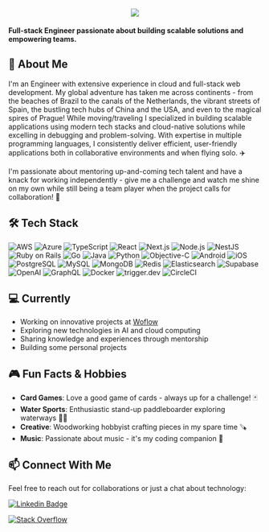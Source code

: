 <h1 align="center">
  <a href="https://git.io/typing-svg">
    <img src="https://readme-typing-svg.herokuapp.com/?lines=Hello,+hello+👋+;Nice+to+meet+you!;I+am+Lucas+Oliveira+👋&center=true&size=30&repeat=false">
  </a>
</h1>

**Full-stack Engineer passionate about building scalable solutions and empowering teams.**

## 🚀 About Me
I'm an Engineer with extensive experience in cloud and full-stack web development. My global adventure has taken me across continents - from the beaches of Brazil to the canals of the Netherlands, the vibrant streets of Spain, the bustling tech hubs of China and the USA, and even to the magical spires of Prague! While moving/traveling I specialized in building scalable applications using modern tech stacks and cloud-native solutions while excelling in debugging and problem-solving. With expertise in multiple programming languages, I consistently deliver efficient, user-friendly applications both in collaborative environments and when flying solo. ✈️ 

I'm passionate about mentoring up-and-coming tech talent and have a knack for working independently - give me a challenge and watch me shine on my own while still being a team player when the project calls for collaboration! 🤝

## 🛠️ Tech Stack
![AWS](https://img.shields.io/badge/AWS-232F3E?style=for-the-badge&logo=amazon-aws&logoColor=white)
![Azure](https://img.shields.io/badge/Azure-0078D4?style=for-the-badge&logo=microsoftazure&logoColor=white)
![TypeScript](https://img.shields.io/badge/TypeScript-007ACC?style=for-the-badge&logo=typescript&logoColor=white)
![React](https://img.shields.io/badge/React-20232A?style=for-the-badge&logo=react&logoColor=61DAFB)
![Next.js](https://img.shields.io/badge/Next.js-000000?style=for-the-badge&logo=nextdotjs&logoColor=white)
![Node.js](https://img.shields.io/badge/Node.js-43853D?style=for-the-badge&logo=node.js&logoColor=white)
![NestJS](https://img.shields.io/badge/NestJS-E0234E?style=for-the-badge&logo=nestjs&logoColor=white)
![Ruby on Rails](https://img.shields.io/badge/Ruby_on_Rails-CC0000?style=for-the-badge&logo=ruby-on-rails&logoColor=white)
![Go](https://img.shields.io/badge/Go-00ADD8?style=for-the-badge&logo=go&logoColor=white)
![Java](https://img.shields.io/badge/Java-ED8B00?style=for-the-badge&logo=openjdk&logoColor=white)
![Python](https://img.shields.io/badge/Python-3776AB?style=for-the-badge&logo=python&logoColor=white)
![Objective-C](https://img.shields.io/badge/Objective--C-3A95E3?style=for-the-badge&logo=apple&logoColor=white)
![Android](https://img.shields.io/badge/Android-3DDC84?style=for-the-badge&logo=android&logoColor=white)
![iOS](https://img.shields.io/badge/iOS-000000?style=for-the-badge&logo=ios&logoColor=white)
![PostgreSQL](https://img.shields.io/badge/PostgreSQL-316192?style=for-the-badge&logo=postgresql&logoColor=white)
![MySQL](https://img.shields.io/badge/MySQL-4479A1?style=for-the-badge&logo=mysql&logoColor=white)
![MongoDB](https://img.shields.io/badge/MongoDB-47A248?style=for-the-badge&logo=mongodb&logoColor=white)
![Redis](https://img.shields.io/badge/Redis-DC382D?style=for-the-badge&logo=redis&logoColor=white)
![Elasticsearch](https://img.shields.io/badge/Elasticsearch-005571?style=for-the-badge&logo=elasticsearch&logoColor=white)
![Supabase](https://img.shields.io/badge/Supabase-3ECF8E?style=for-the-badge&logo=supabase&logoColor=white)
![OpenAI](https://img.shields.io/badge/OpenAI-412991?style=for-the-badge&logo=openai&logoColor=white)
![GraphQL](https://img.shields.io/badge/GraphQL-E434AA?style=for-the-badge&logo=graphql&logoColor=white)
![Docker](https://img.shields.io/badge/Docker-2496ED?style=for-the-badge&logo=docker&logoColor=white)
![trigger.dev](https://img.shields.io/badge/trigger.dev-2B1A4A?style=for-the-badge&logo=triggerdotdev&logoColor=white)
![CircleCI](https://img.shields.io/badge/CircleCI-343434?style=for-the-badge&logo=circleci&logoColor=white)

## 💻 Currently
- Working on innovative projects at [Woflow](https://www.woflow.com/)
- Exploring new technologies in AI and cloud computing
- Sharing knowledge and experiences through mentorship
- Building some personal projects

## 🎮 Fun Facts & Hobbies
- **Card Games**: Love a good game of cards - always up for a challenge! 🃏
- **Water Sports**: Enthusiastic stand-up paddleboarder exploring waterways 🏄‍♂️
- **Creative**: Woodworking hobbyist crafting pieces in my spare time 🪚
- **Music**: Passionate about music - it's my coding companion 🎵

## 📫 Connect With Me
Feel free to reach out for collaborations or just a chat about technology: 

[![Linkedin Badge](https://img.shields.io/badge/-LINKEDIN-blue?style=for-the-badge&logo=LinkedIn&logoColor=white&link=https://www.linkedin.com/in/lucaslao/)](https://www.linkedin.com/in/lucaslao/)

[![Stack Overflow](https://img.shields.io/badge/-Stack_Overflow-FE7A16?style=for-the-badge&logo=stack-overflow&logoColor=white&link=https://stackoverflow.com/users/1237702/lao)](https://stackoverflow.com/users/1237702/lao)
<!--![Profile Views](https://komarev.com/ghpvc/?username=lao&color=brightgreen)-->
<!--START_SECTION:waka-->
<!--END_SECTION:waka-->
